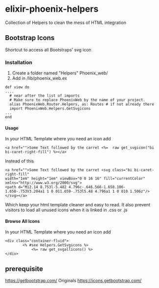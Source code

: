 # elixir-phoenix-helpers

Collection of Helpers to clean the mess of HTML integration

## Bootstrap Icons
Shortcut to access all Bootstraps' svg icon

### Installation
1) Create a folder named "Helpers" Phoenix_web/
2) Add in /lib/phoenix_web.ex
```
def view do
....
  # near after the list of imports
  # Make sure to replace PhoenixWeb by the name of your project.
  alias PhoenixWeb.Router.Helpers, as: Routes # if not already there
  import PhoenixWeb.Helpers.GetSvgicons 
...
end
```

#### Usage
In your HTML Template where you need an icon add
```
<a href="">Some Text followed by the carret <%=  raw get_svgicon("bi bi-caret-right-fill") %></a>
```
Instead of this
```
<a href="">Some Text followed by the carret <svg class="bi bi-caret-right-fill" 
width="1em" height="1em" viewBox="0 0 16 16" fill="currentColor" xmlns="http://www.w3.org/2000/svg">
<path d="M12.14 8.753l-5.482 4.796c-.646.566-1.658.106-1.658-.753V3.204a1 1 0 011.659-.753l5.48 4.796a1 1 0 010 1.506z"/>
</svg></a>

```
Which keep your html template cleaner and easy to read.
It also prevent visitors to load all unused icons when it is linked in .css or .js

#### Browse All Icons
In your HTML Template where you need an icon add
```
<div class="container-fluid">
		<% #see Helpers.GetSvgicons %>
			<%= raw get_svgallicons() %>
</div>
```
## prerequisite
https://getbootstrap.com/
Originals https://icons.getbootstrap.com/

